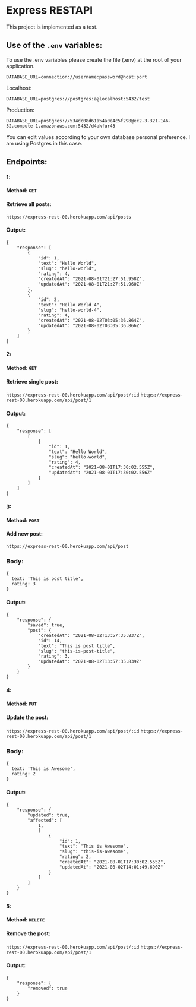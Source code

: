 # Express RESTAPI

This project is implemented as a test.

## Use of the `.env` variables:

To use the .env variables please create the file (.env) at the root of your application.
```  
DATABASE_URL=connection://username:password@host:port
```

Localhost:
```  
DATABASE_URL=postgres://postgres:a@localhost:5432/test
```

Production:
```  
DATABASE_URL=postgres://534dc08d61a54a0e4c5f298@ec2-3-321-146-52.compute-1.amazonaws.com:5432/d4akfur43
```

You can edit values according to your own database personal preference. I am using Postgres in this case.

## Endpoints:

#### 1:
#### Method: `GET`
#### Retrieve all posts:
`https://express-rest-00.herokuapp.com/api/posts`

#### Output:
```
{
    "response": [
        {
            "id": 1,
            "text": "Hello World",
            "slug": "hello-world",
            "rating": 4,
            "createdAt": "2021-08-01T21:27:51.958Z",
            "updatedAt": "2021-08-01T21:27:51.960Z"
        },
        {
            "id": 2,
            "text": "Hello World 4",
            "slug": "hello-world-4",
            "rating": 4,
            "createdAt": "2021-08-02T03:05:36.864Z",
            "updatedAt": "2021-08-02T03:05:36.866Z"
        }
    ]
}
```
#### 2:
#### Method: `GET`
#### Retrieve single post:
`https://express-rest-00.herokuapp.com/api/post/:id`
`https://express-rest-00.herokuapp.com/api/post/1`

#### Output:
```
{
    "response": [
        [
            {
                "id": 1,
                "text": "Hello World",
                "slug": "hello-world",
                "rating": 4,
                "createdAt": "2021-08-01T17:30:02.555Z",
                "updatedAt": "2021-08-01T17:30:02.556Z"
            }
        ]
    ]
}
```
#### 3:
#### Method: `POST`
#### Add new post:
`https://express-rest-00.herokuapp.com/api/post`

### Body:

```
{  
  text: 'This is post title',  
  rating: 3  
}
```

#### Output:
```
{
    "response": {
        "saved": true,
        "post": {
            "createdAt": "2021-08-02T13:57:35.837Z",
            "id": 14,
            "text": "This is post title",
            "slug": "this-is-post-title",
            "rating": 3,
            "updatedAt": "2021-08-02T13:57:35.839Z"
        }
    }
}
```

#### 4:
#### Method: `PUT`
#### Update the post:
`https://express-rest-00.herokuapp.com/api/post/:id`
`https://express-rest-00.herokuapp.com/api/post/1`

### Body:

```
{  
  text: 'This is Awesome',  
  rating: 2  
}
```

#### Output:
```
{
    "response": {
        "updated": true,
        "affected": [
            1,
            [
                {
                    "id": 1,
                    "text": "This is Awesome",
                    "slug": "this-is-awesome",
                    "rating": 2,
                    "createdAt": "2021-08-01T17:30:02.555Z",
                    "updatedAt": "2021-08-02T14:01:49.690Z"
                }
            ]
        ]
    }
}
```

#### 5:
#### Method: `DELETE`
#### Remove the post:
`https://express-rest-00.herokuapp.com/api/post/:id`
`https://express-rest-00.herokuapp.com/api/post/1`

#### Output:
```
{
    "response": {
        "removed": true
    }
}
```

